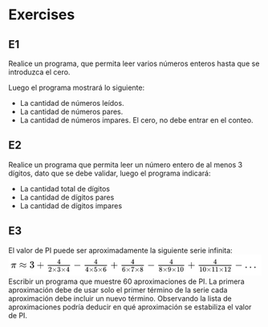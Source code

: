 # Exercises
## E1
Realice un programa, que permita leer varios números enteros hasta que se
introduzca el cero.

Luego el programa mostrará lo siguiente:
- La cantidad de números leídos.
- La cantidad de números pares.
- La cantidad de números impares.
El cero, no debe entrar en el conteo.

## E2
Realice un programa que permita leer un número entero de al menos 3 dígitos,
dato que se debe validar, luego el programa indicará:
- La cantidad total de dígitos
- La cantidad de dígitos pares
- La cantidad de dígitos impares

## E3
El valor de PI puede ser aproximadamente la siguiente serie infinita:
![img.png](img.png)
Escribir un programa que muestre 60 aproximaciones de PI. La primera
aproximación debe de usar solo el primer término de la serie cada aproximación
debe incluir un nuevo término.
Observando la lista de aproximaciones podría deducir en qué aproximación se
estabiliza el valor de PI.
